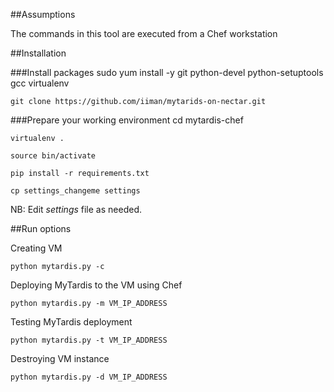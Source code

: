 ##Assumptions

The commands in this tool are executed from a Chef workstation


##Installation

###Install packages
	sudo yum install -y git python-devel python-setuptools gcc virtualenv

	git clone https://github.com/iiman/mytarids-on-nectar.git


###Prepare your working environment
	cd mytardis-chef

	virtualenv .

	source bin/activate

	pip install -r requirements.txt

	cp settings_changeme settings

NB: Edit *settings* file as needed.

##Run options

Creating VM

	python mytardis.py -c

Deploying MyTardis to the VM using Chef

	python mytardis.py -m VM_IP_ADDRESS

Testing MyTardis deployment

	python mytardis.py -t VM_IP_ADDRESS

Destroying VM instance	

	python mytardis.py -d VM_IP_ADDRESS
